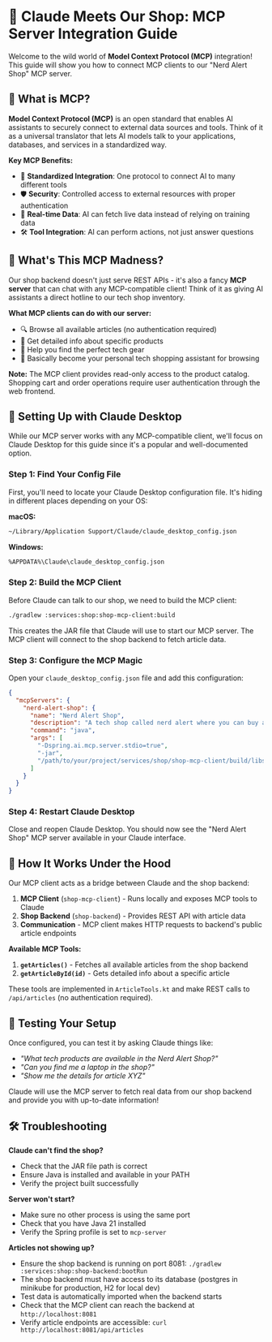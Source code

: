 # 🤖 Claude Meets Our Shop: MCP Server Integration Guide

Welcome to the wild world of **Model Context Protocol (MCP)** integration!
This guide will show you how to connect MCP clients to our "Nerd Alert Shop" MCP server.

## 🤔 What is MCP?

**Model Context Protocol (MCP)** is an open standard that enables AI assistants to securely connect to external data
sources and tools. Think of it as a universal translator that lets AI models talk to your applications, databases, and
services in a standardized way.

**Key MCP Benefits:**

- 🔌 **Standardized Integration**: One protocol to connect AI to many different tools
- 🛡️ **Security**: Controlled access to external resources with proper authentication
- 🔄 **Real-time Data**: AI can fetch live data instead of relying on training data
- 🛠️ **Tool Integration**: AI can perform actions, not just answer questions

## 🎯 What's This MCP Madness?

Our shop backend doesn't just serve REST APIs -
it's also a fancy **MCP server** that can chat with any MCP-compatible client!
Think of it as giving AI assistants a direct hotline to our tech shop inventory.

**What MCP clients can do with our server:**

- 🔍 Browse all available articles (no authentication required)
- 📱 Get detailed info about specific products
- 💬 Help you find the perfect tech gear
- 🛒 Basically become your personal tech shopping assistant for browsing

**Note:** The MCP client provides read-only access to the product catalog. Shopping cart and order operations require user authentication through the web frontend.

## 🚀 Setting Up with Claude Desktop

While our MCP server works with any MCP-compatible client,
we'll focus on Claude Desktop for this guide since it's a popular and well-documented option.

### Step 1: Find Your Config File

First, you'll need to locate your Claude Desktop configuration file.
It's hiding in different places depending on your OS:

**macOS:**

```bash
~/Library/Application Support/Claude/claude_desktop_config.json
```

**Windows:**

```bash
%APPDATA%\Claude\claude_desktop_config.json
```

### Step 2: Build the MCP Client

Before Claude can talk to our shop, we need to build the MCP client:

```bash
./gradlew :services:shop:shop-mcp-client:build
```

This creates the JAR file that Claude will use to start our MCP server. The MCP client will connect to the shop backend to fetch article data.

### Step 3: Configure the MCP Magic

Open your `claude_desktop_config.json` file and add this configuration:

```json
{
  "mcpServers": {
    "nerd-alert-shop": {
      "name": "Nerd Alert Shop",
      "description": "A tech shop called nerd alert where you can buy all kinds of tech stuff.",
      "command": "java",
      "args": [
        "-Dspring.ai.mcp.server.stdio=true",
        "-jar",
        "/path/to/your/project/services/shop/shop-mcp-client/build/libs/shop-mcp-client.jar"
      ]
    }
  }
}
```

### Step 4: Restart Claude Desktop

Close and reopen Claude Desktop.
You should now see the "Nerd Alert Shop" MCP server available in your Claude interface.

## 🎪 How It Works Under the Hood

Our MCP client acts as a bridge between Claude and the shop backend:

1. **MCP Client** (`shop-mcp-client`) - Runs locally and exposes MCP tools to Claude
2. **Shop Backend** (`shop-backend`) - Provides REST API with article data
3. **Communication** - MCP client makes HTTP requests to backend's public article endpoints

**Available MCP Tools:**

1. **`getArticles()`** - Fetches all available articles from the shop backend
2. **`getArticleById(id)`** - Gets detailed info about a specific article

These tools are implemented in `ArticleTools.kt` and make REST calls to `/api/articles` (no authentication required).

## 🎉 Testing Your Setup

Once configured, you can test it by asking Claude things like:

- *"What tech products are available in the Nerd Alert Shop?"*
- *"Can you find me a laptop in the shop?"*
- *"Show me the details for article XYZ"*

Claude will use the MCP server to fetch real data from our shop backend and provide you with up-to-date information!

## 🛠️ Troubleshooting

**Claude can't find the shop?**

- Check that the JAR file path is correct
- Ensure Java is installed and available in your PATH
- Verify the project built successfully

**Server won't start?**

- Make sure no other process is using the same port
- Check that you have Java 21 installed
- Verify the Spring profile is set to `mcp-server`

**Articles not showing up?**

- Ensure the shop backend is running on port 8081: `./gradlew :services:shop:shop-backend:bootRun`
- The shop backend must have access to its database (postgres in minikube for production, H2 for local dev)
- Test data is automatically imported when the backend starts
- Check that the MCP client can reach the backend at `http://localhost:8081`
- Verify article endpoints are accessible: `curl http://localhost:8081/api/articles`
